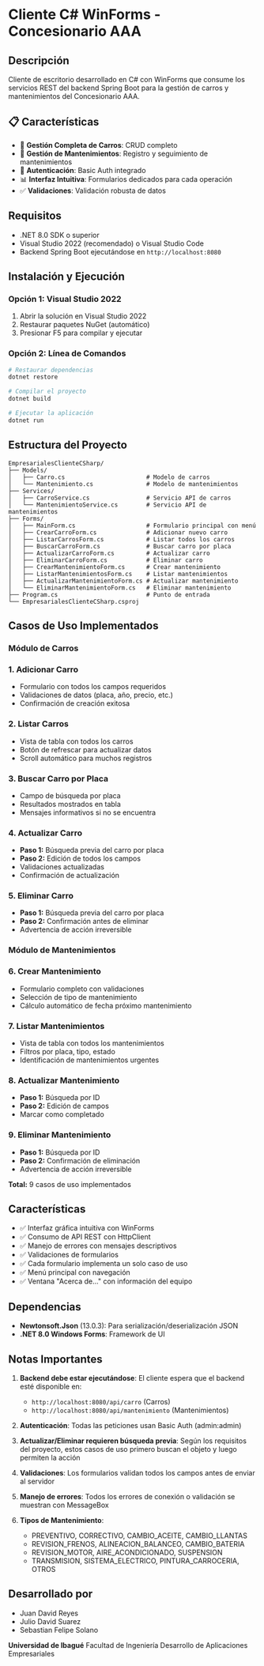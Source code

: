 # Cliente C# WinForms - Concesionario AAA

## Descripción
Cliente de escritorio desarrollado en C# con WinForms que consume los servicios REST del backend Spring Boot para la gestión de carros y mantenimientos del Concesionario AAA.

## 📋 Características

- 🚗 **Gestión Completa de Carros**: CRUD completo
- 🔧 **Gestión de Mantenimientos**: Registro y seguimiento de mantenimientos
- 🔐 **Autenticación**: Basic Auth integrado
- 📊 **Interfaz Intuitiva**: Formularios dedicados para cada operación
- ✅ **Validaciones**: Validación robusta de datos

## Requisitos
- .NET 8.0 SDK o superior
- Visual Studio 2022 (recomendado) o Visual Studio Code
- Backend Spring Boot ejecutándose en `http://localhost:8080`

## Instalación y Ejecución

### Opción 1: Visual Studio 2022
1. Abrir la solución en Visual Studio 2022
2. Restaurar paquetes NuGet (automático)
3. Presionar F5 para compilar y ejecutar

### Opción 2: Línea de Comandos
```bash
# Restaurar dependencias
dotnet restore

# Compilar el proyecto
dotnet build

# Ejecutar la aplicación
dotnet run
```

## Estructura del Proyecto

```
EmpresarialesClienteCSharp/
├── Models/
│   ├── Carro.cs                       # Modelo de carros
│   └── Mantenimiento.cs               # Modelo de mantenimientos
├── Services/
│   ├── CarroService.cs                # Servicio API de carros
│   └── MantenimientoService.cs        # Servicio API de mantenimientos
├── Forms/
│   ├── MainForm.cs                    # Formulario principal con menú
│   ├── CrearCarroForm.cs              # Adicionar nuevo carro
│   ├── ListarCarrosForm.cs            # Listar todos los carros
│   ├── BuscarCarroForm.cs             # Buscar carro por placa
│   ├── ActualizarCarroForm.cs         # Actualizar carro
│   ├── EliminarCarroForm.cs           # Eliminar carro
│   ├── CrearMantenimientoForm.cs      # Crear mantenimiento
│   ├── ListarMantenimientosForm.cs    # Listar mantenimientos
│   ├── ActualizarMantenimientoForm.cs # Actualizar mantenimiento
│   └── EliminarMantenimientoForm.cs   # Eliminar mantenimiento
├── Program.cs                         # Punto de entrada
└── EmpresarialesClienteCSharp.csproj
```

## Casos de Uso Implementados

### Módulo de Carros

### 1. Adicionar Carro
- Formulario con todos los campos requeridos
- Validaciones de datos (placa, año, precio, etc.)
- Confirmación de creación exitosa

### 2. Listar Carros
- Vista de tabla con todos los carros
- Botón de refrescar para actualizar datos
- Scroll automático para muchos registros

### 3. Buscar Carro por Placa
- Campo de búsqueda por placa
- Resultados mostrados en tabla
- Mensajes informativos si no se encuentra

### 4. Actualizar Carro
- **Paso 1:** Búsqueda previa del carro por placa
- **Paso 2:** Edición de todos los campos
- Validaciones actualizadas
- Confirmación de actualización

### 5. Eliminar Carro
- **Paso 1:** Búsqueda previa del carro por placa
- **Paso 2:** Confirmación antes de eliminar
- Advertencia de acción irreversible

### Módulo de Mantenimientos

### 6. Crear Mantenimiento
- Formulario completo con validaciones
- Selección de tipo de mantenimiento
- Cálculo automático de fecha próximo mantenimiento

### 7. Listar Mantenimientos
- Vista de tabla con todos los mantenimientos
- Filtros por placa, tipo, estado
- Identificación de mantenimientos urgentes

### 8. Actualizar Mantenimiento
- **Paso 1:** Búsqueda por ID
- **Paso 2:** Edición de campos
- Marcar como completado

### 9. Eliminar Mantenimiento
- **Paso 1:** Búsqueda por ID
- **Paso 2:** Confirmación de eliminación
- Advertencia de acción irreversible

**Total:** 9 casos de uso implementados

## Características

- ✅ Interfaz gráfica intuitiva con WinForms
- ✅ Consumo de API REST con HttpClient
- ✅ Manejo de errores con mensajes descriptivos
- ✅ Validaciones de formularios
- ✅ Cada formulario implementa un solo caso de uso
- ✅ Menú principal con navegación
- ✅ Ventana "Acerca de..." con información del equipo

## Dependencias

- **Newtonsoft.Json** (13.0.3): Para serialización/deserialización JSON
- **.NET 8.0 Windows Forms**: Framework de UI

## Notas Importantes

1. **Backend debe estar ejecutándose**: El cliente espera que el backend esté disponible en:
   - `http://localhost:8080/api/carro` (Carros)
   - `http://localhost:8080/api/mantenimiento` (Mantenimientos)

2. **Autenticación**: Todas las peticiones usan Basic Auth (admin:admin)

3. **Actualizar/Eliminar requieren búsqueda previa**: Según los requisitos del proyecto, estos casos de uso primero buscan el objeto y luego permiten la acción

4. **Validaciones**: Los formularios validan todos los campos antes de enviar al servidor

5. **Manejo de errores**: Todos los errores de conexión o validación se muestran con MessageBox

6. **Tipos de Mantenimiento**: 
   - PREVENTIVO, CORRECTIVO, CAMBIO_ACEITE, CAMBIO_LLANTAS
   - REVISION_FRENOS, ALINEACION_BALANCEO, CAMBIO_BATERIA
   - REVISION_MOTOR, AIRE_ACONDICIONADO, SUSPENSION
   - TRANSMISION, SISTEMA_ELECTRICO, PINTURA_CARROCERIA, OTROS

## Desarrollado por
- Juan David Reyes
- Julio David Suarez
- Sebastian Felipe Solano

**Universidad de Ibagué**
Facultad de Ingeniería
Desarrollo de Aplicaciones Empresariales
